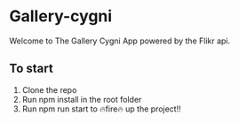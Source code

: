 # Gallery-cygni

Welcome to The Gallery Cygni App powered by the Flikr api.

## To start
   1. Clone the repo
   2. Run npm install in the root folder
   3. Run npm run start to 🔥fire🔥 up the project!!
